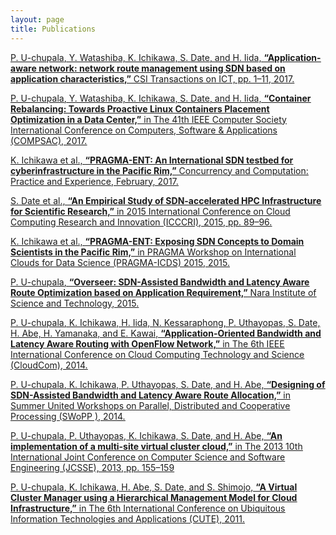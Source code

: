 ```yaml
---
layout: page
title: Publications
---
```


<u>P. U-chupala<u>, Y. Watashiba, K. Ichikawa, S. Date, and H. Iida, **“Application-aware network: network route management using SDN based on application characteristics,”** CSI Transactions on ICT, pp. 1–11, 2017.

<u>P. U-chupala</u>, Y. Watashiba, K. Ichikawa, S. Date, and H. Iida, **“Container Rebalancing: Towards Proactive Linux Containers Placement Optimization in a Data Center,”** in The 41th IEEE Computer Society International Conference on Computers, Software & Applications (COMPSAC), 2017.

K. Ichikawa et al., **“PRAGMA-ENT: An International SDN testbed for cyberinfrastructure in the Pacific Rim,”** Concurrency and Computation: Practice and Experience, February, 2017.

S. Date et al., **“An Empirical Study of SDN-accelerated HPC Infrastructure for Scientific Research,”** in 2015 International Conference on Cloud Computing Research and Innovation (ICCCRI), 2015, pp. 89–96.

K. Ichikawa et al., **“PRAGMA-ENT: Exposing SDN Concepts to Domain Scientists in the Pacific Rim,”** in PRAGMA Workshop on International Clouds for Data Science (PRAGMA-ICDS) 2015, 2015.

<u>P. U-chupala</u>, **“Overseer: SDN-Assisted Bandwidth and Latency Aware Route Optimization based on Application Requirement,”** Nara Institute of Science and Technology, 2015.

<u>P. U-chupala</u>, K. Ichikawa, H. Iida, N. Kessaraphong, P. Uthayopas, S. Date, H. Abe, H. Yamanaka, and E. Kawai, **“Application-Oriented Bandwidth and Latency Aware Routing with OpenFlow Network,”** in The 6th IEEE International Conference on Cloud Computing Technology and Science (CloudCom), 2014.

<u>P. U-chupala</u>, K. Ichikawa, P. Uthayopas, S. Date, and H. Abe, **“Designing of SDN-Assisted Bandwidth and Latency Aware Route Allocation,”** in Summer United Workshops on Parallel, Distributed and Cooperative Processing (SWoPP ), 2014.

<u>P. U-chupala</u>, P. Uthayopas, K. Ichikawa, S. Date, and H. Abe, **“An implementation of a multi-site virtual cluster cloud,”** in The 2013 10th International Joint Conference on Computer Science and Software Engineering (JCSSE), 2013, pp. 155–159

<u>P. U-chupala</u>, K. Ichikawa, H. Abe, S. Date, and S. Shimojo, **“A Virtual Cluster Manager using a Hierarchical Management Model for Cloud Infrastructure,”** in The 6th International Conference on Ubiquitous Information Technologies and Applications (CUTE), 2011.
